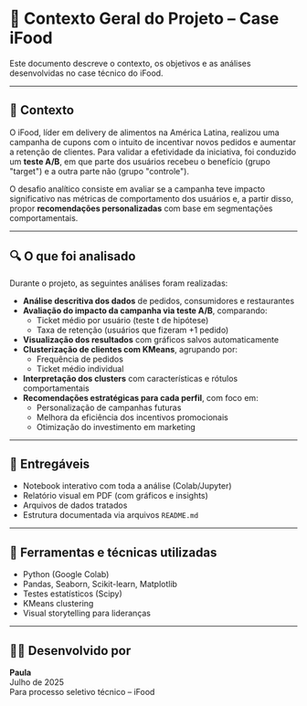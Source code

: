 # 🧾 Contexto Geral do Projeto – Case iFood

Este documento descreve o contexto, os objetivos e as análises desenvolvidas no case técnico do iFood.

---

## 🧠 Contexto

O iFood, líder em delivery de alimentos na América Latina, realizou uma campanha de cupons com o intuito de incentivar novos pedidos e aumentar a retenção de clientes. Para validar a efetividade da iniciativa, foi conduzido um **teste A/B**, em que parte dos usuários recebeu o benefício (grupo "target") e a outra parte não (grupo "controle").

O desafio analítico consiste em avaliar se a campanha teve impacto significativo nas métricas de comportamento dos usuários e, a partir disso, propor **recomendações personalizadas** com base em segmentações comportamentais.

---

## 🔍 O que foi analisado

Durante o projeto, as seguintes análises foram realizadas:

- **Análise descritiva dos dados** de pedidos, consumidores e restaurantes
- **Avaliação do impacto da campanha via teste A/B**, comparando:
  - Ticket médio por usuário (teste t de hipótese)
  - Taxa de retenção (usuários que fizeram +1 pedido)
- **Visualização dos resultados** com gráficos salvos automaticamente
- **Clusterização de clientes com KMeans**, agrupando por:
  - Frequência de pedidos
  - Ticket médio individual
- **Interpretação dos clusters** com características e rótulos comportamentais
- **Recomendações estratégicas para cada perfil**, com foco em:
  - Personalização de campanhas futuras
  - Melhora da eficiência dos incentivos promocionais
  - Otimização do investimento em marketing

---

## 📌 Entregáveis

- Notebook interativo com toda a análise (Colab/Jupyter)
- Relatório visual em PDF (com gráficos e insights)
- Arquivos de dados tratados
- Estrutura documentada via arquivos `README.md`

---

## 🧰 Ferramentas e técnicas utilizadas

- Python (Google Colab)
- Pandas, Seaborn, Scikit-learn, Matplotlib
- Testes estatísticos (Scipy)
- KMeans clustering
- Visual storytelling para lideranças

---

## 👩‍💼 Desenvolvido por

**Paula**  
Julho de 2025  
Para processo seletivo técnico – iFood

